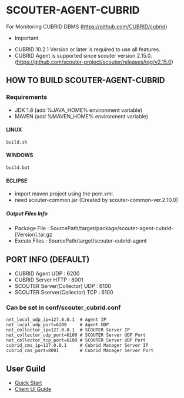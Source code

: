 # SCOUTER-AGENT-CUBRID
For Monitoring CUBRID DBMS (https://github.com/CUBRID/cubrid)

 * Important
- CUBRID 10.2.1 Version or later is required to use all features.
- CUBRID Agent is supported since scouter version 2.15.0.
(https://github.com/scouter-project/scouter/releases/tag/v2.15.0)

## HOW TO BUILD SCOUTER-AGENT-CUBRID

### Requirements

- JDK 1.8 (add %JAVA_HOME% environment variable)
- MAVEN (add %MAVEN_HOME% environment variable)

#### LINUX
```
build.sh
```
#### WINDOWS
```
build.bat
```

#### ECLIPSE
- import maven project using the pom.xml.
- need scouter-common.jar (Created by scouter-common-ver.2.10.0)

##### Output Files Info
- Package File : SourcePath/target/package/scouter-agent-cubrid-[Version].tar.gz
- Excute Files : SourcePath/target/scouter-cubrid-agent

## PORT INFO (DEFAULT)

- CUBRID Agent UDP : 6200 
- CUBRID Server HTTP : 8001
- SCOUTER Server(Collector) UDP : 6100
- SCOUTER Sserver(Collector) TCP : 6100

### Can be set in conf/scouter_cubrid.conf
```
net_local_udp_ip=127.0.0.1  # Agent IP
net_local_udp_port=6200     # Agent UDP
net_collector_ip=127.0.0.1  # SCOUTER Server IP
net_collector_udp_port=6100 # SCOUTER Server UDP Port
net_collector_tcp_port=6100 # SCOUTER Server UDP Port
cubrid_cms_ip=127.0.0.1     # Cubrid Manager Server IP
cubrid_cms_port=8001        # Cubrid Manager Server Port
```
## User Guild
- [Quick Start](documents/quick_start.md)
- [Client UI Guide](documents/client_guide.md)

